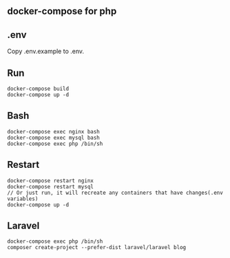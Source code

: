 ## docker-compose for php

## .env
Copy .env.example to .env.

## Run
```shell
docker-compose build
docker-compose up -d
```

## Bash
```shell
docker-compose exec nginx bash
docker-compose exec mysql bash
docker-compose exec php /bin/sh
```

## Restart
```shell
docker-compose restart nginx
docker-compose restart mysql
// Or just run, it will recreate any containers that have changes(.env variables)
docker-compose up -d
```

## Laravel
```shell
docker-compose exec php /bin/sh
composer create-project --prefer-dist laravel/laravel blog
```
